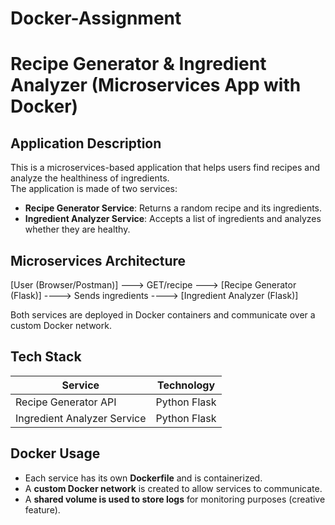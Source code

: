 # Docker-Assignment
# Recipe Generator & Ingredient Analyzer (Microservices App with Docker)

## Application Description
This is a microservices-based application that helps users find recipes and analyze the healthiness of ingredients.  
The application is made of two services:
- **Recipe Generator Service**: Returns a random recipe and its ingredients.
- **Ingredient Analyzer Service**: Accepts a list of ingredients and analyzes whether they are healthy.

## Microservices Architecture
[User (Browser/Postman)] ---> GET/recipe ---> [Recipe Generator (Flask)] ----> Sends ingredients ----> [Ingredient Analyzer (Flask)]

Both services are deployed in Docker containers and communicate over a custom Docker network.

## Tech Stack
|           Service           |  Technology  |
|-----------------------------|--------------|
| Recipe Generator API        | Python Flask |
| Ingredient Analyzer Service | Python Flask |

## Docker Usage
- Each service has its own **Dockerfile** and is containerized.
- A **custom Docker network** is created to allow services to communicate.
- A **shared volume is used to store logs** for monitoring purposes (creative feature).
